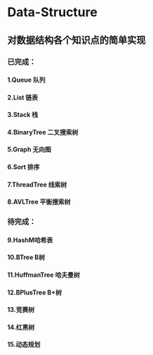 # Data-Structure
## 对数据结构各个知识点的简单实现
### 已完成：
#### 1.Queue 队列
#### 2.List 链表
#### 3.Stack 栈
#### 4.BinaryTree 二叉搜索树
#### 5.Graph 无向图
#### 6.Sort 排序
#### 7.ThreadTree 线索树
#### 8.AVLTree 平衡搜索树

### 待完成：
#### 9.HashM哈希表
#### 10.BTree B树
#### 11.HuffmanTree 哈夫曼树
#### 12.BPlusTree B+树
#### 13.竞赛树
#### 14.红黑树
#### 15.动态规划
